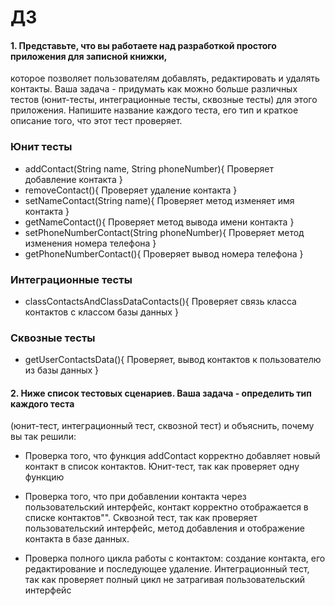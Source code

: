 # ДЗ
#### 1. Представьте, что вы работаете над разработкой простого приложения для записной книжки, 
которое позволяет пользователям добавлять, редактировать и удалять контакты.
Ваша задача - придумать как можно больше различных тестов (юнит-тесты, интеграционные тесты, 
сквозные тесты) для этого приложения. Напишите название каждого теста, 
его тип и краткое описание того, что этот тест проверяет.

### Юнит тесты
- addContact(String name, String phoneNumber){
Проверяет добавление контакта
}
- removeContact(){
Проверяет удаление контакта
}
- setNameContact(String name){
Проверяет метод изменяет имя контакта
}
- getNameContact(){
Проверяет метод вывода имени контакта
}
- setPhoneNumberContact(String phoneNumber){
Проверяет метод изменения номера телефона
}
- getPhoneNumberContact(){
Проверяет вывод номера телефона
}
### Интеграционные тесты
- classContactsAndClassDataContacts(){
Проверяет связь класса контактов с классом базы данных
}
### Сквозные тесты
- getUserContactsData(){
Проверяет, вывод контактов к пользователю из базы данных
}

#### 2. Ниже список тестовых сценариев. Ваша задача - определить тип каждого теста 
(юнит-тест, интеграционный тест, сквозной тест) и объяснить, почему вы так решили:

- Проверка того, что функция addContact корректно добавляет новый контакт в список контактов.
Юнит-тест, так как проверяет одну функцию

- Проверка того, что при добавлении контакта через пользовательский интерфейс, 
контакт корректно отображается в списке контактов"".
Сквозной тест, так как проверяет пользовательский интерфейс,
метод добавления и отображение контакта в базе данных.

- Проверка полного цикла работы с контактом: создание контакта, 
его редактирование и последующее удаление.
Интеграционный тест, так как проверяет полный цикл не затрагивая пользовательский интерфейс